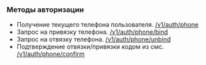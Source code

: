 ### Методы авторизации

* Получение текущего телефона пользователя. [/v1/auth/phone](phone/)
* Запрос на привязку телефона. [/v1/auth/phone/bind](phone_bind/)
* Запрос на отвязку телефона. [/v1/auth/phone/unbind](phone_unbind/)
* Подтверждение отвязки/привязки кодом из смс. [/v1/auth/phone/confirm](phone_confirm/)
